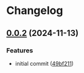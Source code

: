 # Changelog

## [0.0.2](https://github.com/jacob-ebey/release-please-example/compare/release-please-pkg-a-v0.0.1...release-please-pkg-a-v0.0.2) (2024-11-13)


### Features

* initial commit ([49bf211](https://github.com/jacob-ebey/release-please-example/commit/49bf211f9e4276169e4a44f58b4e1d64f73100ad))
